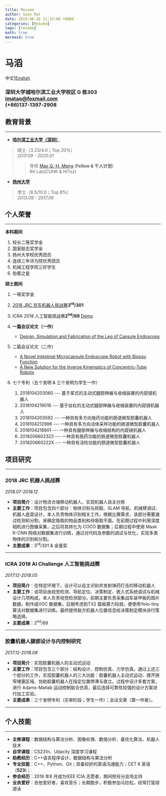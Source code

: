 ```yaml
---
title: Resume
author: Sean Mat
date: 2019-08-26 11:33:00 +0800
categories: [Resume]
tags: [resume]
math: true
mermaid: true
---
```

<!-- <a href="/assets/img/hit_mat.pdf">Resume</a> -->

# 马滔
中文|[English](../Resume_En)
### 深圳大学城哈尔滨工业大学校区 G 栋303 <br/> <imatao@foxmail.com> <br/> (+86)137‐1397‐2908

## 教育背景
---
- **[哈尔滨工业大学（深圳）](http://www.hitsz.edu.cn/)**
>硕士（3.23/4.0；Top 20%）<br/>*2017.09 - 2020.01*
>>导师 [Max Q.-H. Meng]( http://www.ee.cuhk.edu.hk/~qhmeng/) (**Fellow & 千人计划**)<br/>Rπ Lab(CUHK & HITsz)
- **[扬州大学](http://www.yzu.edu.cn/)**
>学士（8.5/10.0；Top 8%）<br/>*2013.09 - 2017.06*

## 个人荣誉
---
**本科期间**
1. 校长二等奖学金
1. 国家励志奖学金 
1. 扬州大学校优秀团员 
1. 连续三年评为院优秀团员
1. 机械工程学院三好学生
1. 伯藜之星

**硕士期间**
1. 一等奖学金
1. [2018 JRC 京东机器人挑战赛](https://x.jdwl.com//robot/jrc)**3<sup>rd</sup>/301** 
1. ICRA 2018 人工智能挑战赛**2<sup>nd</sup>/69** [Demo](https://web.microsoftstream.com/video/9921c02f-7b11-4fe5-b6a5-83f6695cfd90)
1. **一篇会议论文（一作）**
    - <a href="/assets/doc/1.pdf">Design, Simulation and Fabrication of the Leg of Capsule Endoscopy</a>
1. 二篇会议论文（二作）
    - <a href="/assets/doc/2.pdf">A Novel Intestinal Microcapsule Endoscope Robot with Biopsy Function</a>
    - <a href="/assets/doc/3.pdf">A New Solution for the Inverse Kinematics of Concentric-Tube Robots</a>

1. 七个专利（五个发明 & 三个发明为学生一作）
   1. 2018104203060 --- 基于桨式的主动式腿部伸展与收缩装置的内窥镜机器人
   1. 2018104219016 --- 基于丝杠的主动式腿部伸展与收缩装置的内窥镜机器人
   1. 2018104203592 --- 一种具有多方向施药功能的肠道微型胶囊机器人
   1. 2018104212996 --- 一种具有多方向活体采样功能的肠道微型胶囊机器人
   1. 2018104218901 --- 一种具有腿部伸展与收缩结构的内窥镜机器人
   1. 2018206602323 --- 一种具有施药功能的肠道微型胶囊机器人
   1. 201820660222X --- 一种具有活检功能的肠道微型胶囊机器人

## 项目研究
---
### 2018 JRC 机器人挑战赛 
*2018.07-2018.12*    
- **项目简介**：设计物流仓储移动机器人，实现机器人自主分拣
- **主要工作**：项目包含四个部分：物体识别与抓取、SLAM 导航、机械臂调试、机器人底盘设计，本人负责物体识别相关工作。根据比赛需求，该部分需要通过检测和分割，来确定吸取的物品类别和待吸取平面。在前期过程中利用深度相机进行图像采集，之后将其转化为 COCO 数据集；后期过程中使用 Mask R-CNN 网络对数据集进行训练，通过对代码及参数的调试与优化，实现多类物体的识别和分割。
- **主要成果**：3<sup>rd</sup>/301 & 金蛋奖
  
---
### ICRA 2018 AI Challenge 人工智能挑战赛
*2017.12-2018.05*    
- **项目简介**：在特定环境下，设计可以自主识别并发射弹药打击的移动机器人
- **主要工作**：该项目由视觉检测、导航定位、决策制定、嵌入式系统调试与机械设计几项构成，本人负责视觉检测部分。前期主要负责采集战车装甲板的图片数据，制作成VOC 数据集，后期考虑到TX2 载板算力较弱，便使用Yolo-tiny 算法对数据集进行训练。最终提供敌方机器人位置信息给决策制定模块进行策略选择。
- **主要成果**：2<sup>nd</sup>/69
  
---
### 胶囊机器人腿部设计与内控制研究
*2017.12-2018.08*    
- **项目简介**：实现胶囊机器人的主动式运动
- **主要工作**：项目包含三个部分：结构设计、控制仿真、力学仿真。通过上述三个部分的工作，实现胶囊机器人的三大功能：胶囊机器人主动式运动、撑开狭窄堵塞区域、协助胶囊机器人在指定位置停滞与直立。过程中设计多套方案，进行 Adams-Matlab 运动控制联合仿真，最后选择可靠性较强的设计方案进行加工实验。
- **主要成果**：三个发明专利（实审阶段；学生一作）；会议文章（第一作者）。

---
## 个人技能
---
- **主修课程**：数据结构与算法分析、图像处理、数值分析、最优化算法、机器人技术
- **自学课程**：CS231n、Udacity 深度学习课程
- **助教经历**：C++语言程序设计、数据结构与算法分析
- **专业技能**：C++、Python、Git；具备较好的英语沟通能力；CET 6 英语（**523**)；
- **参会经历**：2018 年8 月成为IEEE ICIA 志愿者，期间担任分会场主持
- **业余爱好**：吉他爱好者，喜欢音乐；长期跑步，积极参加马拉松，经常打篮球游泳
